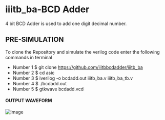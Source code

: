 # iiitb_ba-BCD Adder 
4 bit BCD Adder is used to add one digit decimal number.

## PRE-SIMULATION
To clone the Repository and simulate the verilog code enter the following commands in terminal

* Number 1      $ git clone https://github.com/iiitbbcdadder/iiitb_ba
* Number 2      $ cd asic
* Number 3      $ iverilog -o bcdadd.out iiitb_ba.v iiitb_ba_tb.v
* Number 4      $ ./bcdadd.out
* Number 5      $ gtkwave bcdadd.vcd








#### OUTPUT WAVEFORM
![image](https://user-images.githubusercontent.com/110079800/181347832-a8093974-1f31-4a78-a8e3-da1dccb1c685.png)





